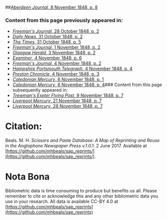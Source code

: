 ##[*Aberdeen Journal*, 8 November 1848, p. 8](https://mhbeals.github.io/sap_html/Aberdeen-Journal/Aberdeen-Journal-8-November-1848-p-8)

### Content from this page previously appeared in:
+ [*Freeman's Journal*, 28 October 1848, p. 2](https://mhbeals.github.io/sap_html/Freeman's-Journal/Freeman's-Journal-28-October-1848-p-2)
+ [*Daily News*, 31 October 1848, p. 2](https://mhbeals.github.io/sap_html/Daily-News/Daily-News-31-October-1848-p-2)
+ [*The Times*, 31 October 1848, p. 5](https://mhbeals.github.io/sap_html/The-Times/The-Times-31-October-1848-p-5)
+ [*Freeman's Journal*, 1 November 1848, p. 2](https://mhbeals.github.io/sap_html/Freeman's-Journal/Freeman's-Journal-1-November-1848-p-2)
+ [*Glasgow Herald*, 3 November 1848, p. 2](https://mhbeals.github.io/sap_html/Glasgow-Herald/Glasgow-Herald-3-November-1848-p-2)
+ [*Examiner*, 4 November 1848, p. 6](https://mhbeals.github.io/sap_html/Examiner/Examiner-4-November-1848-p-6)
+ [*Freeman's Journal*, 4 November 1848, p. 2](https://mhbeals.github.io/sap_html/Freeman's-Journal/Freeman's-Journal-4-November-1848-p-2)
+ [*Hampshire Portsmouth Telegraph*, 4 November 1848, p. 4](https://mhbeals.github.io/sap_html/Hampshire-Portsmouth-Telegraph/Hampshire-Portsmouth-Telegraph-4-November-1848-p-4)
+ [*Preston Chronicle*, 4 November 1848, p. 3](https://mhbeals.github.io/sap_html/Preston-Chronicle/Preston-Chronicle-4-November-1848-p-3)
+ [*Caledonian Mercury*, 6 November 1848, p. 1](https://mhbeals.github.io/sap_html/Caledonian-Mercury/Caledonian-Mercury-6-November-1848-p-1)
+ [*Caledonian Mercury*, 6 November 1848, p. 4](https://mhbeals.github.io/sap_html/Caledonian-Mercury/Caledonian-Mercury-6-November-1848-p-4)### Content from this page subsequently appeared in:
+ [*Trewman's Exeter Flying Post*, 9 November 1848, p. 7](https://mhbeals.github.io/sap_html/Trewman's-Exeter-Flying-Post/Trewman's-Exeter-Flying-Post-9-November-1848-p-7)
+ [*Liverpool Mercury*, 21 November 1848, p. 7](https://mhbeals.github.io/sap_html/Liverpool-Mercury/Liverpool-Mercury-21-November-1848-p-7)
+ [*Liverpool Mercury*, 28 November 1848, p. 7](https://mhbeals.github.io/sap_html/Liverpool-Mercury/Liverpool-Mercury-28-November-1848-p-7)
                    
# Citation: 

Beals. M. H. *Scissors and Paste Database: A Map of Reprinting and Reuse in the Anglophone Newspaper Press v.1.0.1.* 2 June 2017. Available at [https://github.com/mhbeals/sap_reprints/](https://github.com/mhbeals/sap_reprints/). 
                    
# Nota Bona

Bibliometric data is time consuming to produce but benefits us all. Please remember to cite or acknowledge this and any other bibliometric data you use in your research. All data is available CC-BY 4.0 at [https://github.com/mhbeals/sap_reprints](https://github.com/mhbeals/sap_reprints)